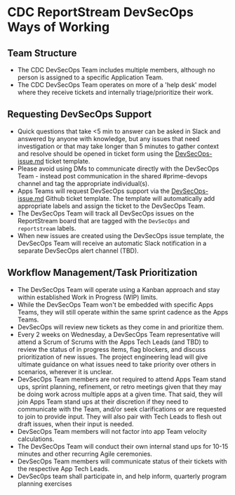# CDC ReportStream DevSecOps Ways of Working

## Team Structure

- The CDC DevSecOps Team includes multiple members, although no person is assigned to a specific Application Team.
- The CDC DevSecOps Team operates on more of a 'help desk' model where they receive tickets and internally triage/prioritize their work.

## Requesting DevSecOps Support

- Quick questions that take <5 min to answer can be asked in Slack and answered by anyone with knowledge, but any issues that need investigation or that may take longer than 5 minutes to gather context and resolve should be opened in ticket form using the [DevSecOps-issue.md](../ISSUE_TEMPLATE/DevSecOps-issue.md) ticket template.
- Please avoid using DMs to communicate directly with the DevSecOps Team - instead post communication in the shared #prime-devops channel and tag the appropriate individual(s).
- Apps Teams will request DevSecOps support via the  [DevSecOps-issue.md](../ISSUE_TEMPLATE/DevSecOps-issue.md)  Github ticket template.  The template will automatically add appropriate labels and assign the ticket to the DevSecOps Team.
- The DevSecOps Team will track all DevSecOps issues on the ReportStream board that are tagged with the `DevSecOps` and `reportstream` labels.
- When new issues are created using the DevSecOps issue template, the DevSecOps Team will receive an automatic Slack notification in a separate DevSecOps alert channel (TBD).

## Workflow Management/Task Prioritization

- The DevSecOps Team will operate using a Kanban approach and stay within established Work in Progress (WIP) limits.
- While the DevSecOps Team won't be embedded with specific Apps Teams, they will still operate within the same sprint cadence as the Apps Teams.
- DevSecOps will review new tickets as they come in and prioritize them.
- Every 2 weeks on Wednesday, a DevSecOps Team representative will attend a Scrum of Scrums with the Apps Tech Leads (and TBD) to review the status of in progress items, flag blockers, and discuss prioritization of new issues. The project engineering lead will give ultimate guidance on what issues need to take priority over others in scenarios, wherever it is unclear.
- DevSecOps Team members are not required to attend Apps Team stand ups, sprint planning, refinement, or retro meetings given that they may be doing work across multiple apps at a given time. That said, they will join Apps Team stand ups at their discretion if they need to communicate with the Team, and/or seek clarifications or are requested to join to provide input. They will also pair with Tech Leads to flesh out draft issues, when their input is needed.
- DevSecOps Team members will not factor into app Team velocity calculations.
- The DevSecOps Team will conduct their own internal stand ups for 10-15 minutes and other recurring Agile ceremonies.
- DevSecOps Team members will communicate status of their tickets with the respective App Tech Leads.
- DevSec0ps team shall participate in, and help inform, quarterly program planning exercises
